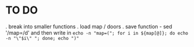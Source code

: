 # TO DO

. break into smaller functions
	. load map / doors
. save function
	- sed '/map=/d' and then write in `echo -n "map=("; for i in ${map[@]}; do echo -n "\"$i\" "; done; echo ")"`
